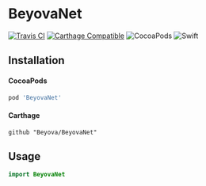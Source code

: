 # BeyovaNet

[![Travis CI](https://travis-ci.org/Beyova/BeyovaNet.svg?branch=master)](https://travis-ci.org/Beyova/BeyovaNet)
[![Carthage Compatible](https://img.shields.io/badge/Carthage-compatible-4BC51D.svg?style=flat)](https://github.com/Carthage/Carthage)
![CocoaPods](https://img.shields.io/cocoapods/v/BeyovaNet.svg)
![Swift](http://img.shields.io/badge/swift-4.0-brightgreen.svg)

## Installation

#### CocoaPods

```ruby
pod 'BeyovaNet'
```

#### Carthage

```
github "Beyova/BeyovaNet"
```

## Usage

```swift
import BeyovaNet
```
